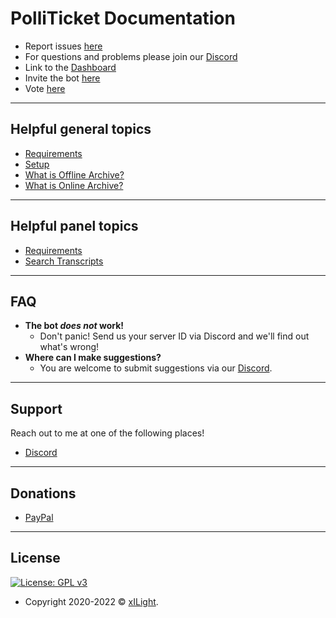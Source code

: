 # PolliTicket Documentation

- Report issues [here](https://github.com/xiLight/PolliTicketDocs/issues/new/choose)
- For questions and problems please join our [Discord](https://discord.polliticket.eu)
- Link to the [Dashboard](https://dash.polliticket.eu)
- Invite the bot [here](#)
- Vote [here](#)

---

## Helpful general topics

- [Requirements](#)
- [Setup](https://docs.polliticket.eu/getting-started/setup)
- [What is Offline Archive?](#)
- [What is Online Archive?](#)

---

## Helpful panel topics

- [Requirements](https://docs.polliticket.eu/panel/requirements)
- [Search Transcripts](https://docs.polliticket.eu/panel/transcript/search-transcripts)

---

## FAQ

- **The bot *does not* work!**
    - Don't panic! Send us your server ID via Discord and we'll find out what's wrong!
- **Where can I make suggestions?**
    - You are welcome to submit suggestions via our [Discord](https://discord.polliticket.eu).
  
---

## Support

Reach out to me at one of the following places!

- [Discord](https://discord.polliticket.eu)

---

## Donations

- [PayPal](lolgamerHDTV@gmail.com)

---

## License

[![License: GPL v3](https://img.shields.io/badge/License-GPLv3-blue.svg)](https://www.gnu.org/licenses/gpl-3.0)

- Copyright 2020-2022 © <a href="https://docs.polliticket.eu" target="_blank">xILight</a>.
